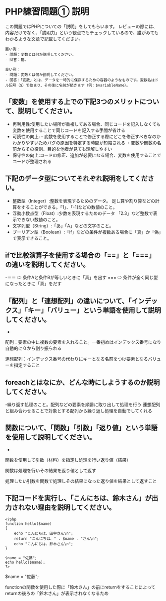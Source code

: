 # PHP練習問題① 説明
この問題ではPHPについての「説明」をしてもらいます。
レビューの際には、内容だけでなく、「説明力」という観点でもチェックしているので、誰がみてもわかるような文章で記載してください。

```
悪い例：
- 問題：変数とは何か説明してください。
- 回答：箱。

良い例：
- 問題：変数とは何か説明してください。
- 回答：「変数」とは、データを一時的に保存するための容器のようなものです。変数名はドル記号（$）で始まり、その後に名前が続きます（例：$variableName）。
```

## 「変数」を使用する上での下記3つのメリットについて、説明してください。
- 再利用性:使用したい場所が重複してある場合、同じコードを記入しなくても変数を使用することで同じコードを記入する手間が省ける
- 可読性の向上:・変数を使用することで修正する際にどこを修正すべきなのかわかりやすいためバグの原因を特定する時間が短縮される
・変数や関数の名前からその役割、目的を他者が見ても理解しやすい
- 保守性の向上:コードの修正、追加が必要になる場合、変数を使用することでコードが整理される

## 下記のデータ型についてそれぞれ説明をしてください。
- 整数型（Integer）:整数を表現するためのデータ。
足し算や割り算などの計算をすることができる。「1」、「-1]などの数値のこと。
- 浮動小数点型（Float）:少数を表現するためのデータ
「2.3」など整数で表示できない数値のこと。
- 文字列型（String）:「あ」「A」などの文字のこと。
- ブーリアン型（Boolean）:「if」などの条件が複数ある場合に「真」か「偽」で表示できること。

## ifで比較演算子を使用する場合の「==」と「===」の違いを説明してください。
-＝＝ ⇨ 条件Aと条件Bが等しいときに「真」を出す
=== ⇨ 条件が全く同じ型になったときに「真」をだす
## 「配列」と「連想配列」の違いについて、「インデックス」「キー」「バリュー」という単語を使用して説明してください。
-
配列：要素の中に複数の要素を入れること。一番初めはインデックス番号になり自動的に０から割り振られる

連想配列：インデックス番号の代わりにキーとなる名前をつけ要素となるバリューを指定すること

## foreachとはなにか、どんな時にしようするのか説明してください。
-繰り返す処理のこと。配列などの要素を順番に取り出して処理を行う
連想配列と組み合わせることで対象とする配列から繰り返し処理を自動でしてくれる

## 関数について、「関数」「引数」「返り値」という単語を使用して説明してください。
-
関数を使用して引数（材料）を指定し処理を行い返り値（結果）

関数は処理を行いその結果を返り値として返す

処理したい引数を関数で処理しその結果になった返り値を結果として返すこと



## 下記コードを実行し、「こんにちは、鈴木さん」が出力されない理由を説明してください。
```
<?php
function hello($name)
{
    echo "こんにちは、田中さん\n";
    return "こんにちは、" . $name . "さん\n";
    echo "こんにちは、鈴木さん\n";
}

$name = "佐藤";
echo hello($name);
?>
```
$name = "佐藤";

functionの関数を使用した際に「鈴木さん」の前にreturnをすることによってreturnの後ろの「鈴木さん」が表示されなくなるため



